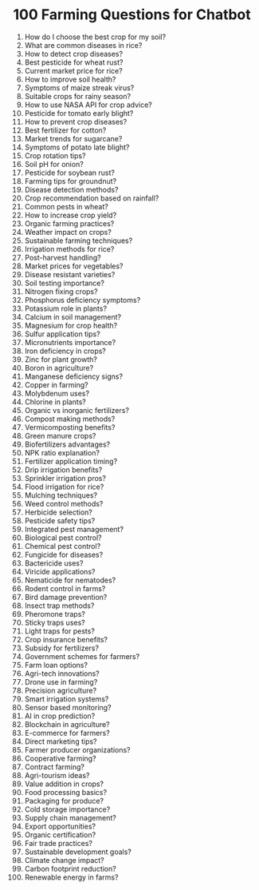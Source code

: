 # 100 Farming Questions for Chatbot

1. How do I choose the best crop for my soil?
2. What are common diseases in rice?
3. How to detect crop diseases?
4. Best pesticide for wheat rust?
5. Current market price for rice?
6. How to improve soil health?
7. Symptoms of maize streak virus?
8. Suitable crops for rainy season?
9. How to use NASA API for crop advice?
10. Pesticide for tomato early blight?
11. How to prevent crop diseases?
12. Best fertilizer for cotton?
13. Market trends for sugarcane?
14. Symptoms of potato late blight?
15. Crop rotation tips?
16. Soil pH for onion?
17. Pesticide for soybean rust?
18. Farming tips for groundnut?
19. Disease detection methods?
20. Crop recommendation based on rainfall?
21. Common pests in wheat?
22. How to increase crop yield?
23. Organic farming practices?
24. Weather impact on crops?
25. Sustainable farming techniques?
26. Irrigation methods for rice?
27. Post-harvest handling?
28. Market prices for vegetables?
29. Disease resistant varieties?
30. Soil testing importance?
31. Nitrogen fixing crops?
32. Phosphorus deficiency symptoms?
33. Potassium role in plants?
34. Calcium in soil management?
35. Magnesium for crop health?
36. Sulfur application tips?
37. Micronutrients importance?
38. Iron deficiency in crops?
39. Zinc for plant growth?
40. Boron in agriculture?
41. Manganese deficiency signs?
42. Copper in farming?
43. Molybdenum uses?
44. Chlorine in plants?
45. Organic vs inorganic fertilizers?
46. Compost making methods?
47. Vermicomposting benefits?
48. Green manure crops?
49. Biofertilizers advantages?
50. NPK ratio explanation?
51. Fertilizer application timing?
52. Drip irrigation benefits?
53. Sprinkler irrigation pros?
54. Flood irrigation for rice?
55. Mulching techniques?
56. Weed control methods?
57. Herbicide selection?
58. Pesticide safety tips?
59. Integrated pest management?
60. Biological pest control?
61. Chemical pest control?
62. Fungicide for diseases?
63. Bactericide uses?
64. Viricide applications?
65. Nematicide for nematodes?
66. Rodent control in farms?
67. Bird damage prevention?
68. Insect trap methods?
69. Pheromone traps?
70. Sticky traps uses?
71. Light traps for pests?
72. Crop insurance benefits?
73. Subsidy for fertilizers?
74. Government schemes for farmers?
75. Farm loan options?
76. Agri-tech innovations?
77. Drone use in farming?
78. Precision agriculture?
79. Smart irrigation systems?
80. Sensor based monitoring?
81. AI in crop prediction?
82. Blockchain in agriculture?
83. E-commerce for farmers?
84. Direct marketing tips?
85. Farmer producer organizations?
86. Cooperative farming?
87. Contract farming?
88. Agri-tourism ideas?
89. Value addition in crops?
90. Food processing basics?
91. Packaging for produce?
92. Cold storage importance?
93. Supply chain management?
94. Export opportunities?
95. Organic certification?
96. Fair trade practices?
97. Sustainable development goals?
98. Climate change impact?
99. Carbon footprint reduction?
100. Renewable energy in farms?
